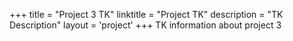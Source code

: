 +++
title = "Project 3 TK"
linktitle = "Project TK"
description = "TK Description"
layout = 'project'
+++
TK information about project 3